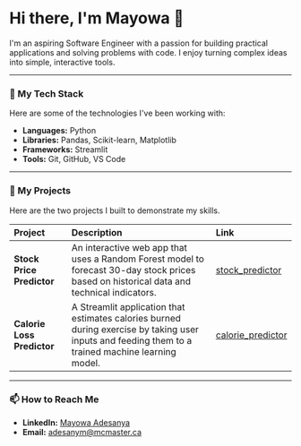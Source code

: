 # Hi there, I'm Mayowa 👋

I'm an aspiring Software Engineer with a passion for building practical applications and solving problems with code. I enjoy turning complex ideas into simple, interactive tools.

---

### 🔧 My Tech Stack

Here are some of the technologies I've been working with:

- **Languages:** Python
- **Libraries:** Pandas, Scikit-learn, Matplotlib
- **Frameworks:** Streamlit
- **Tools:** Git, GitHub, VS Code

---

### 🚀 My Projects

Here are the two projects I built to demonstrate my skills.

| Project | Description | Link |
| :--- | :--- | :--- |
| **Stock Price Predictor** | An interactive web app that uses a Random Forest model to forecast 30-day stock prices based on historical data and technical indicators. | [stock_predictor](https://github.com/mayowa2133/stock_predictor) |
| **Calorie Loss Predictor** | A Streamlit application that estimates calories burned during exercise by taking user inputs and feeding them to a trained machine learning model. | [calorie_predictor](https://github.com/mayowa2133/calorie_predictor) |

---

### 📫 How to Reach Me

- **LinkedIn:** [Mayowa Adesanya](https://www.linkedin.com/in/mayowa-adesanya/)
- **Email:** adesanym@mcmaster.ca
